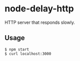 # node-delay-http

HTTP server that responds slowly.

## Usage

    $ npm start
    $ curl localhost:3000


